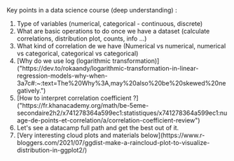 Key points in a data science course (deep understanding) : 

<ol>
<li> Type of variables (numerical, categorical - continuous, discrete)</li>
  
<li> What are basic operations to do once we have a dataset (calculate correlations, distribution plot, counts, info ...)</li>
  
<li> What kind of correlation de we have (Numerical vs numerical, numerical vs categorical, categorical vs categorical)</li>
  
<li>
[Why do we use log (logarithmic transformation)]
("https://dev.to/rokaandy/logarithmic-transformation-in-linear-regression-models-why-when-3a7c#:~:text=The%20Why%3A,may%20also%20be%20skewed%20negatively.")
</li>

<li> [How to interpret correlation coefficient ?] 
  ("https://fr.khanacademy.org/math/be-5eme-secondaire2h2/x741278364a599ec1:statistiques/x741278364a599ec1:nuage-de-points-et-correlation/a/correlation-coefficient-review")</li> 
<li> Let's see a datacamp full path and get the best out of it. </li>
<li> [Very interesting cloud plots and materials below](https://www.r-bloggers.com/2021/07/ggdist-make-a-raincloud-plot-to-visualize-distribution-in-ggplot2/) </li>  
</ol>
